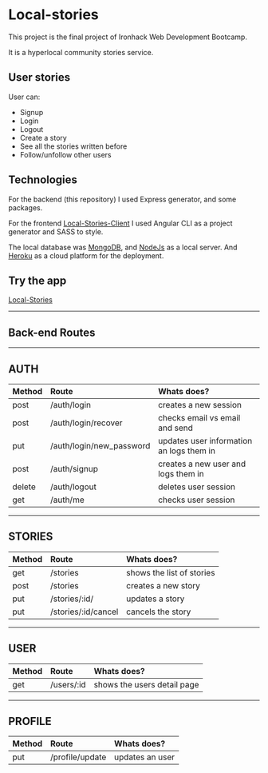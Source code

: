 # Local-stories

This project is the final project of Ironhack Web Development Bootcamp. 

It is a hyperlocal community stories service.

## User stories

User can:

* Signup
* Login
* Logout
* Create a story
* See all the stories written before
* Follow/unfollow other users

## Technologies

For the backend (this repository) I used Express generator, and some packages.

For the frontend [Local-Stories-Client](https://github.com/Interna1ta/local-stories-client) I used Angular CLI as a project generator and SASS to style.

The local database was [MongoDB](https://docs.mongodb.com/), and [NodeJs](https://nodejs.org/en/) as a local server.
And [Heroku](https://www.heroku.com/home) as a cloud platform for the deployment.

## Try the app

[Local-Stories](https://lighttwitter.herokuapp.com/)

---

## Back-end Routes

---

## AUTH

Method   | Route                       | Whats does?                              |
|:-------|:----------------------------|:-----------------------------------------|
|post    |/auth/login                  | creates a new session                    |
|post    |/auth/login/recover          | checks email vs email and send           |
|put     |/auth/login/new_password     | updates user information an logs them in |
|post    |/auth/signup                 | creates a new user and logs them in      |
|delete  |/auth/logout                 | deletes user session                     |
|get     |/auth/me                     | checks user session                      |

---

## STORIES

Method   | Route                       | Whats does?                              |
|:-------|:----------------------------|:-----------------------------------------|
|get     |/stories                     | shows the list of stories                |
|post    |/stories                     | creates a new story                      |
|put     |/stories/:id/                | updates a story                          |
|put     |/stories/:id/cancel          | cancels the story                        |

---

## USER

Method   | Route                       | Whats does?                              |
|:-------|:----------------------------|:-----------------------------------------|
|get     |/users/:id                   | shows the users detail page              |

---

## PROFILE

Method   | Route                       | Whats does?                              |
|:-------|:----------------------------|:-----------------------------------------|
|put     |/profile/update              | updates an user                          |

